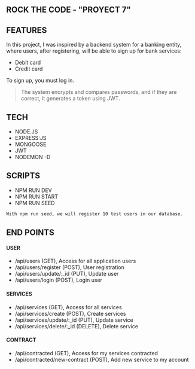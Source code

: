 ## ROCK THE CODE - "PROYECT 7"

## FEATURES

In this project, I was inspired by a backend system for a banking entity, where users, after registering, will be able to sign up for bank services:

- Debit card
- Credit card

To sign up, you must log in.

> The system encrypts and compares passwords, and if they are correct, it generates a token using JWT.

## TECH

- NODE.JS
- EXPRESS:JS
- MONGOOSE
- JWT
- NODEMON -D

## SCRIPTS

- NPM RUN DEV
- NPM RUN START
- NPM RUN SEED

```sh
With npm run seed, we will register 10 test users in our database.
```

## END POINTS

#### USER

- /api/users (GET), Access for all application users
- /api/users/register (POST), User registration
- /api/users/update/:\_id (PUT), Update user
- /api/users/login (POST), Login user

#### SERVICES

- /api/services (GET), Access for all services
- /api/services/create (POST), Create services
- /api/services/update/:\_id (PUT), Update service
- /api/services/delete/:\_id (DELETE), Delete service

#### CONTRACT

- /api/contracted (GET), Access for my services contracted
- /api/contracted/new-contract (POST), Add new service to my account
